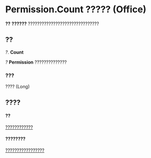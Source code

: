 
# Permission.Count ????? (Office)

 **??** **??????** ???????????????????????????????


## ??

 _?_. **Count**

 _?_ **Permission** ??????????????


### ???

???? (Long)


## ????


#### ??


[????????????](4bdf7058-d4ba-0bd4-c5cd-141d67245ced.md)
#### ????????


[?????????????????](http://msdn.microsoft.com/library/75614d24-cd47-ef9b-aba5-112206daa358%28Office.15%29.aspx)